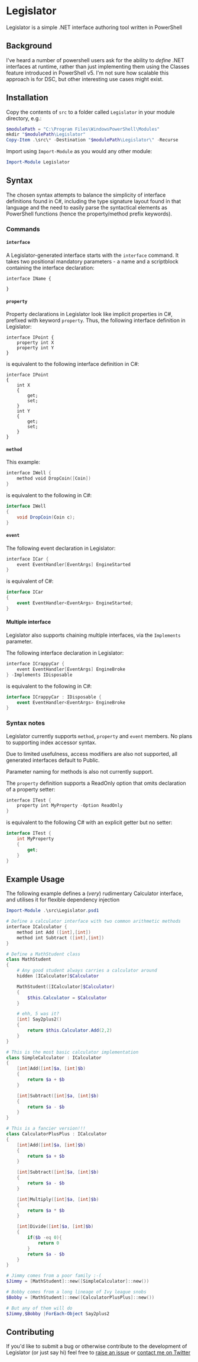# Legislator
Legislator is a simple .NET interface authoring tool written in PowerShell

## Background

I've heard a number of powershell users ask for the ability to _define_ .NET interfaces at runtime, rather than just implementing them using the Classes feature introduced in PowerShell v5. I'm not sure how scalable this approach is for DSC, but other interesting use cases might exist.

## Installation

Copy the contents of `src` to a folder called `Legislator` in your module directory, e.g.:

```powershell
$modulePath = "C:\Program Files\WindowsPowerShell\Modules"
mkdir "$modulePath\Legislator"
Copy-Item .\src\* -Destination "$modulePath\Legislator\" -Recurse
```

Import using `Import-Module` as you would any other module:

```powershell
Import-Module Legislator
```

## Syntax 

The chosen syntax attempts to balance the simplicity of interface definitions found in C#, including the type signature layout found in that language and the need to easily parse the syntactical elements as PowerShell functions (hence the property/method prefix keywords).

### Commands

#### `interface`

A Legislator-generated interface starts with the `interface` command. It takes two positional mandatory parameters - a name and a scriptblock containing the interface declaration:

    interface IName {

    }


#### `property`
Property declarations in Legislator look like implicit properties in C#, prefixed with keyword `property`.
Thus, the following interface definition in Legislator:

    interface IPoint {
        property int X
        property int Y
    }

is equivalent to the following interface definition in C#:

    interface IPoint 
    {
        int X
        {
            get;
            set;
        }
        int Y
        {
            get;
            set;
        }
    }


#### `method`

This example:

```powershell
interface IWell {
    method void DropCoin([Coin])
}
```

is equivalent to the following in C#:

```csharp
interface IWell
{
    void DropCoin(Coin c);
}
```

#### `event`

The following event declaration in Legislator:

```powershell
interface ICar {
    event EventHandler[EventArgs] EngineStarted
}
```

is equivalent of C#:

```csharp
interface ICar
{
    event EventHandler<EventArgs> EngineStarted;
}
```

#### Multiple interface

Legislator also supports chaining multiple interfaces, via the `Implements` parameter.

The following interface declaration in Legislator:

```powershell
interface ICrappyCar {
    event EventHandler[EventArgs] EngineBroke
} -Implements IDisposable
```

is equivalent to the following in C#:

```csharp
interface ICrappyCar : IDisposable {
    event EventHandler<EventArgs> EngineBroke
}
```

### Syntax notes

Legislator currently supports `method`, `property` and `event` members. No plans to supporting index accessor syntax.

Due to limited usefulness, access modifiers are also not supported, all generated interfaces default to Public.

Parameter naming for methods is also not currently support.

The `property` definition supports a ReadOnly option that omits declaration of a property setter:

```powershell
interface ITest {
    property int MyProperty -Option ReadOnly
}
```

is equivalent to the following C# with an explicit getter but no setter:

```csharp
interface ITest {
    int MyProperty
    {
        get;
    }
}
```

## Example Usage

The following example defines a (_very_) rudimentary Calculator interface, and utilises it for flexible dependency injection

```powershell
Import-Module .\src\Legislator.psd1

# Define a calculator interface with two common arithmetic methods
interface ICalculator {
    method int Add ([int],[int])
    method int Subtract ([int],[int])
}

# Define a MathStudent class
class MathStudent 
{
    # Any good student always carries a calculator around
    hidden [ICalculator]$Calculator

    MathStudent([ICalculator]$Calculator)
    {
        $this.Calculator = $Calculator
    }

    # ehh, 5 was it?
    [int] Say2plus2()
    {
        return $this.Calculator.Add(2,2)
    }
}

# This is the most basic calculator implementation
class SimpleCalculator : ICalculator
{
    [int]Add([int]$a, [int]$b)
    {
        return $a + $b
    }

    [int]Subtract([int]$a, [int]$b)
    {
        return $a - $b
    }
}

# This is a fancier version!!!
class CalculatorPlusPlus : ICalculator
{
    [int]Add([int]$a, [int]$b)
    {
        return $a + $b
    }

    [int]Subtract([int]$a, [int]$b)
    {
        return $a - $b
    }

    [int]Multiply([int]$a, [int]$b)
    {
        return $a * $b
    }

    [int]Divide([int]$a, [int]$b)
    {
        if($b -eq 0){
            return 0
        }
        return $a - $b
    }
}

# Jimmy comes from a poor family :-(
$Jimmy = [MathStudent]::new([SimpleCalculator]::new())

# Bobby comes from a long lineage of Ivy league snobs
$Bobby = [MathStudent]::new([CalculatorPlusPlus]::new())

# But any of them will do
$Jimmy,$Bobby |ForEach-Object Say2plus2
```

## Contributing

If you'd like to submit a bug or otherwise contribute to the development of Legislator (or just say hi) feel free to [raise an issue](https://github.com/IISResetMe/Legislator/issues/new) or [contact me on Twitter](https://twitter.com/IISResetMe) 
